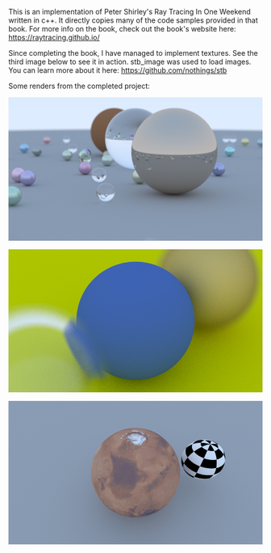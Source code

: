 This is an implementation of Peter Shirley's Ray Tracing In One Weekend written in c++. It directly copies many of the code samples provided in that book. For more info on the book, check out the book's website here: https://raytracing.github.io/

Since completing the book, I have managed to implement textures. See the third image below to see it in action.
stb_image was used to load images. You can learn more about it here: https://github.com/nothings/stb

Some renders from the completed project:

![scene with many spheres](https://github.com/1FoxInTheBox1/Ray-Tracing-In-One-Weekend/blob/main/images/render2.png?raw=true)

![close up of spheres](https://github.com/1FoxInTheBox1/Ray-Tracing-In-One-Weekend/blob/main/images/render1.png?raw=true)

![close up of textured spheres](https://github.com/1FoxInTheBox1/Ray-Tracing-In-One-Weekend/blob/main/images/render3.png?raw=true)
